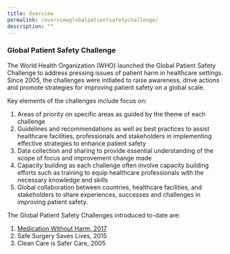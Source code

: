 ```yaml
---
title: Overview
permalink: /overviewglobalpatientsafetychallenge/
description: ""
---
```

### Global Patient Safety Challenge

The World Health Organization (WHO) launched the Global Patient Safety Challenge to address pressing issues of patient harm in healthcare settings. Since 2005, the challenges were initiated to raise awareness, drive actions and promote strategies for improving patient safety on a global scale.

Key elements of the challenges include focus on:
1) Areas of priority on specific areas as guided by the theme of each challenge
2) Guidelines and recommendations as well as best practices to assist healthcare facilities, professionals and stakeholders in implementing effective strategies to enhance patient safety
3) Data collection and sharing to provide essential understanding of the scope of focus and improvement change made
4) Capacity building as each challenge often involve capacity building efforts such as training to equip healthcare professionals with the necessary knowledge and skills
5) Global collaboration between countries, healthcare facilities, and stakeholders to share experiences, successes and challenges in improving patient safety.

The Global Patient Safety Challenges introduced to-date are:

1. [Medication Without Harm, 2017](/medicationwithoutharm/)
2. Safe Surgery Saves Lives, 2015
3. Clean Care is Safer Care, 2005